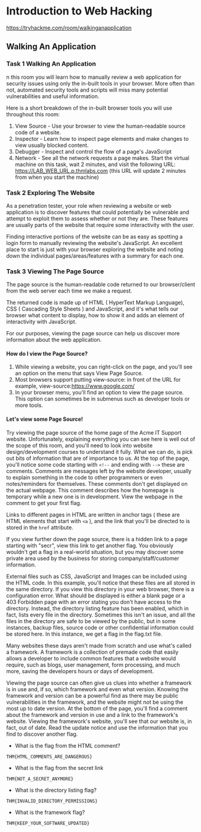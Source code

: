 # Introduction to Web Hacking
https://tryhackme.com/room/walkinganapplication
## Walking An Application

### Task 1  Walking An Application
n this room you will learn how to manually review a web application for security issues using only the in-built tools in your browser. More often than not, automated security tools and scripts will miss many potential vulnerabilities and useful information.



Here is a short breakdown of the in-built browser tools you will use throughout this room:

1. View Source - Use your browser to view the human-readable source code of a website.
2. Inspector - Learn how to inspect page elements and make changes to view usually blocked content.
3. Debugger - Inspect and control the flow of a page's JavaScript
4. Network - See all the network requests a page makes.
Start the virtual machine on this task, wait 2 minutes, and visit the following URL: https://LAB_WEB_URL.p.thmlabs.com (this URL will update 2 minutes from when you start the machine)

### Task 2  Exploring The Website
As a penetration tester, your role when reviewing a website or web application is to discover features that could potentially be vulnerable and attempt to exploit them to assess whether or not they are. These features are usually parts of the website that require some interactivity with the user.

Finding interactive portions of the website can be as easy as spotting a login form to manually reviewing the website's JavaScript. An excellent place to start is just with your browser exploring the website and noting down the individual pages/areas/features with a summary for each one.


### Task 3  Viewing The Page Source
The page source is the human-readable code returned to our browser/client from the web server each time we make a request.



The returned code is made up of HTML ( HyperText Markup Language), CSS ( Cascading Style Sheets ) and JavaScript, and it's what tells our browser what content to display, how to show it and adds an element of interactivity with JavaScript.



For our purposes, viewing the page source can help us discover more information about the web application.


#### How do I view the Page Source?
1. While viewing a website, you can right-click on the page, and you'll see an option on the menu that says View Page Source.
2. Most browsers support putting view-source: in front of the URL for example, view-source:https://www.google.com/
3. In your browser menu, you'll find an option to view the page source. This option can sometimes be in submenus such as developer tools or more tools.

#### Let's view some Page Source!
Try viewing the page source of the home page of the Acme IT Support website. Unfortunately, explaining everything you can see here is well out of the scope of this room, and you'll need to look into website design/development courses to understand it fully. What we can do, is pick out bits of information that are of importance to us.
At the top of the page, you'll notice some code starting with ```<!--``` and ending with ```-->``` these are comments. Comments are messages left by the website developer, usually to explain something in the code to other programmers or even notes/reminders for themselves. These comments don't get displayed on the actual webpage. This comment describes how the homepage is temporary while a new one is in development. View the webpage in the comment to get your first flag.



Links to different pages in HTML are written in anchor tags ( these are HTML elements that start with ```<a``` ), and the link that you'll be directed to is stored in the ```href``` attribute.

If you view further down the page source, there is a hidden link to a page starting with "secr", view this link to get another flag. You obviously wouldn't get a flag in a real-world situation, but you may discover some private area used by the business for storing company/staff/customer information.

External files such as CSS, JavaScript and Images can be included using the HTML code. In this example, you'll notice that these files are all stored in the same directory. If you view this directory in your web browser, there is a configuration error. What should be displayed is either a blank page or a 403 Forbidden page with an error stating you don't have access to the directory. Instead, the directory listing feature has been enabled, which in fact, lists every file in the directory. Sometimes this isn't an issue, and all the files in the directory are safe to be viewed by the public, but in some instances, backup files, source code or other confidential information could be stored here. In this instance, we get a flag in the flag.txt file.

Many websites these days aren't made from scratch and use what's called a framework. A framework is a collection of premade code that easily allows a developer to include common features that a website would require, such as blogs, user management, form processing, and much more, saving the developers hours or days of development.

Viewing the page source can often give us clues into whether a framework is in use and, if so, which framework and even what version. Knowing the framework and version can be a powerful find as there may be public vulnerabilities in the framework, and the website might not be using the most up to date version. At the bottom of the page, you'll find a comment about the framework and version in use and a link to the framework's website. Viewing the framework's website, you'll see that our website is, in fact, out of date. Read the update notice and use the information that you find to discover another flag.

- What is the flag from the HTML comment?
```
THM{HTML_COMMENTS_ARE_DANGEROUS}
```
- What is the flag from the secret link
```
THM{NOT_A_SECRET_ANYMORE}
```
- What is the directory listing flag?
```
THM{INVALID_DIRECTORY_PERMISSIONS}
```
- What is the framework flag?
```
THM{KEEP_YOUR_SOFTWARE_UPDATED}
```
